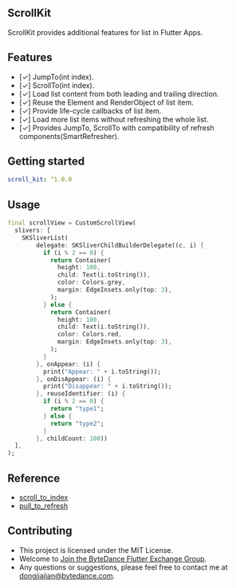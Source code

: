 ScrollKit
---

ScrollKit provides additional features for list in Flutter Apps.

## Features

- [✓] JumpTo(int index).
- [✓] ScrollTo(int index).
- [✓] Load list content from both leading and trailing direction.
- [✓] Reuse the Element and RenderObject of list item.
- [✓] Provide life-cycle callbacks of list item.
- [✓] Load more list items without refreshing the whole list.
- [✓] Provides JumpTo, ScrollTo with compatibility of refresh components(SmartRefresher).

## Getting started

```yaml
scroll_kit: ^1.0.0
```

## Usage

```dart
final scrollView = CustomScrollView(
  slivers: [
    SKSliverList(
        delegate: SKSliverChildBuilderDelegate((c, i) {
          if (i % 2 == 0) {
            return Container(
              height: 100,
              child: Text(i.toString()),
              color: Colors.grey,
              margin: EdgeInsets.only(top: 3),
            );
          } else {
            return Container(
              height: 100,
              child: Text(i.toString()),
              color: Colors.red,
              margin: EdgeInsets.only(top: 3),
            );
          }
        }, onAppear: (i) {
          print("Appear: " + i.toString());
        }, onDisAppear: (i) {
          print("Disappear: " + i.toString());
        }, reuseIdentifier: (i) {
          if (i % 2 == 0) {
            return "type1";
          } else {
            return "type2";
          }
        }, childCount: 100))
  ],
);
```

## Reference
- [scroll_to_index](https://pub.dev/packages/scroll_to_index)
- [pull_to_refresh](https://pub.dev/packages/pull_to_refresh)

## Contributing
- This project is licensed under the MIT License.
- Welcome to [Join the ByteDance Flutter Exchange Group](https://applink.feishu.cn/client/chat/chatter/add_by_link?link_token=b07u55bb-68f0-4a4b-871d-687637766a68).
- Any questions or suggestions, please feel free to contact me at dongjiajian@bytedance.com.